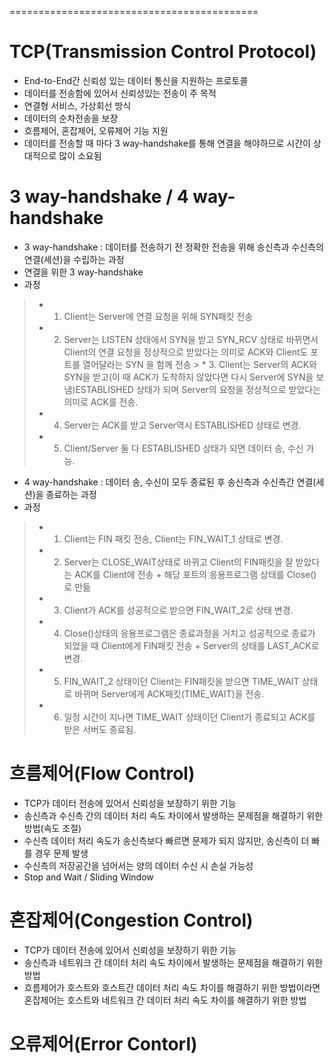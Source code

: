 ===========================================




# TCP(Transmission Control Protocol)
* End-to-End간 신뢰성 있는 데이터 통신을 지원하는 프로토콜
* 데이터를 전송함에 있어서 신뢰성있는 전송이 주 목적
* 연결형 서비스, 가상회선 방식
* 데이터의 순차전송을 보장
* 흐름제어, 혼잡제어, 오류제어 기능 지원
* 데이터를 전송할 때 마다 3 way-handshake를 통해 연결을 해야하므로 시간이 상대적으로 많이 소요됨

# 3 way-handshake / 4 way-handshake
* 3 way-handshake : 데이터를 전송하기 전 정확한 전송을 위해 송신측과 수신측의 연결(세션)을 수립하는 과정
* 연결을 위한 3 way-handshake
* 과정
> * 1. Client는 Server에 연결 요청을 위해 SYN패킷 전송   
> * 2. Server는 LISTEN 상태에서 SYN을 받고 SYN_RCV 상태로 바뀌면서 Client의 연결 요청을 정상적으로 받았다는 의미로 ACK와 Client도 포트를 열어달라는 SYN 을 함께 전송   > * 3. Client는 Server의 ACK와 SYN을 받고(이 때 ACK가 도착하지 않았다면 다시 Server에 SYN을 보냄)ESTABLISHED 상태가 되며 Server의 요청을 정상적으로 받았다는 의미로 ACK를 전송.  
> * 4. Server는 ACK를 받고 Server역시 ESTABLISHED 상태로 변경.  
> * 5. Client/Server 둘 다 ESTABLISHED 상태가 되면 데이터 송, 수신 가능.  

* 4 way-handshake : 데이터 송, 수신이 모두 종료된 후 송신측과 수신측간 연결(세션)을 종료하는 과정
* 과정
> * 1. Client는 FIN 패킷 전송, Client는 FIN_WAIT_1 상태로 변경.  
> * 2. Server는 CLOSE_WAIT상태로 바뀌고 Client의 FIN패킷을 잘 받았다는 ACK를 Client에 전송 + 해당 포트의 응용프로그램 상태를 Close()로 만듦   
> * 3. Client가 ACK를 성공적으로 받으면 FIN_WAIT_2로 상태 변경.  
> * 4. Close()상태의 응용프로그램은 종료과정을 거치고 성공적으로 종료가 되었을 때 Client에게 FIN패킷 전송 + Server의 상태를 LAST_ACK로 변경.  
> * 5. FIN_WAIT_2 상태이던 Client는 FIN패킷을 받으면 TIME_WAIT 상태로 바뀌며 Server에게 ACK패킷(TIME_WAIT)을 전송.  
> * 6. 일정 시간이 지나면 TIME_WAIT 상태이던 Client가 종료되고 ACK를 받은 서버도 종료됨.  

# 흐름제어(Flow Control)
* TCP가 데이터 전송에 있어서 신뢰성을 보장하기 위한 기능
* 송신측과 수신측 간의 데이터 처리 속도 차이에서 발생하는 문제점을 해결하기 위한 방법(속도 조절)
* 수신측 데이터 처리 속도가 송신측보다 빠르면 문제가 되지 않지만, 송신측이 더 빠를 경우 문제 발생
* 수신측의 저장공간을 넘어서는 양의 데이터 수신 시 손실 가능성
* Stop and Wait / Sliding Window


# 혼잡제어(Congestion Control)
* TCP가 데이터 전송에 있어서 신뢰성을 보장하기 위한 기능
* 송신측과 네트워크 간 데이터 처리 속도 차이에서 발생하는 문제점을 해결하기 위한 방법
* 흐름제어가 호스트와 호스트간 데이터 처리 속도 차이를 해결하기 위한 방법이라면 혼잡제어는 호스트와 네트워크 간 데이터 처리 속도 차이를 해결하기 위한 방법

# 오류제어(Error Contorl)
